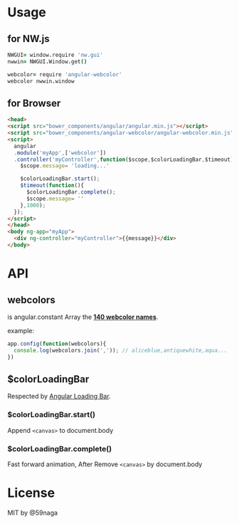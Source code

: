 # Usage

## for NW.js
```coffee
NWGUI= window.require 'nw.gui'
nwwin= NWGUI.Window.get()

webcolor= require 'angular-webcolor'
webcolor nwwin.window
```

## for Browser
```html
<head>
<script src="bower_components/angular/angular.min.js"></script>
<script src="bower_components/angular-webcolor/angular-webcolor.min.js"></script>
<script>
  angular
  .module('myApp',['webcolor'])
  .controller('myController',function($scope,$colorLoadingBar,$timeout){
    $scope.message= 'loading...'

    $colorLoadingBar.start();
    $timeout(function(){
      $colorLoadingBar.complete();
      $scope.message= ''
    },1000);
  });
</script>
</head>
<body ng-app="myApp">
  <div ng-controller="myController">{{message}}</div>
</body>
```

# API
## webcolors
is angular.constant Array the **[140 webcolor names](http://www.w3schools.com/html/html_colornames.asp)**.

example:
```js
app.config(function(webcolors){
  console.log(webcolors.join(',')); // aliceblue,antiquewhite,aqua...
})
```
## $colorLoadingBar
Respected by [Angular Loading Bar](chieffancypants.github.io/angular-loading-bar).
### $colorLoadingBar.start()
Append `<canvas>` to document.body
### $colorLoadingBar.complete()
Fast forward animation, After Remove `<canvas>` by document.body

# License
MIT by @59naga